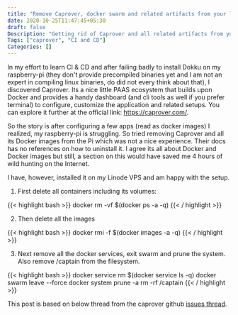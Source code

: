 ```yaml
---
title: "Remove Caprover, docker swarm and related artifacts from your linux machine"
date: 2020-10-25T11:47:45+05:30
draft: false
Description: "Getting rid of Caprover and all related artifacts from your server might be tricky. This post is a quick note on how to uninstall and remove all related artifacts."
Tags: ["caprover", "CI and CD"]
Categories: []
---
```

In my effort to learn CI & CD and after failing badly to install Dokku on my raspberry-pi (they don't provide precompiled binaries yet and I am not an expert in compiling linux binaries, do did not every think about that), I discovered Caprover. Its a nice little PAAS ecosystem that builds upon Docker and provides a handy dashboard (and cli tools as well if you prefer terminal) to configure, customize the application and related setups.
You can explore it further at the official link: https://caprover.com/.

So the story is after configuring a few apps (read as docker images) I realized, my raspberry-pi is struggling. So tried removing Caprover and all its Docker images from the Pi which was not a nice experience. Their docs has no references on how to uninstall it. I agree its all about Docker and Docker images but still, a section on this would have saved me 4 hours of wild hunting on the Internet.

I have, however, installed it on my Linode VPS and am happy with the setup.

1. First delete all containers including its volumes:
<div class="code" style="overflow-x:auto;">
{{< highlight bash >}}
docker rm -vf $(docker ps -a -q)
{{< / highlight >}} 
</div>

2. Then delete all the images
<div class="code" style="overflow-x:auto;">
{{< highlight bash >}}
docker rmi -f $(docker images -a -q)
{{< / highlight >}} 
</div>

3. Next remove all the docker services, exit swarm and prune the system. Also remove /captain from the filesystem.
<div class="code" style="overflow-x:auto;">
{{< highlight bash >}}
docker service rm $(docker service ls -q)
docker swarm leave --force
docker system prune -a
rm -rf /captain
{{< / highlight >}} 
</div>

This post is based on below thread from the caprover github <a href="https://github.com/caprover/caprover/issues/450#issuecomment-505740812" target="_blank">issues thread</a>.
